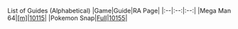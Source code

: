 List of Guides (Alphabetical) 
|Game|Guide|RA Page|
|:--|:--:|:--:|
|Mega Man 64|[[m]](https://github.com/RetroAchievements/guides/wiki/Mega-Man-64-(Nintendo-64))|[10115](https://retroachievements.org/game/10115)|
|Pokemon Snap|[Full](https://github.com/RetroAchievements/guides/wiki/Pokemon-Snap-(Nintendo-64))|[10155](https://retroachievements.org/game/10155)|